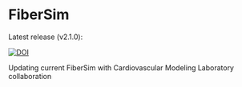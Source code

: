 # FiberSim

Latest release (v2.1.0):

[![DOI](https://zenodo.org/badge/DOI/10.5281/zenodo.6406976.svg)](https://doi.org/10.5281/zenodo.6406976)

Updating current FiberSim with Cardiovascular Modeling Laboratory collaboration
